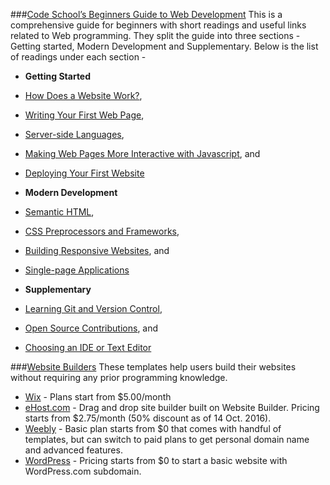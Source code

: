 ###[Code School’s Beginners Guide to Web Development](https://www.codeschool.com/beginners-guide-to-web-development?utm_medium=email&utm_campaign=announcement_beginners_guide&utm_source=mailchimp&utm_content=null)
This is a comprehensive guide for beginners with short readings and useful links related to Web programming. They split the guide into three sections - Getting started, Modern Development and Supplementary. Below is the list of readings under each section - 

* **Getting Started**
 
 * [How Does a Website Work?](https://www.codeschool.com/beginners-guide-to-web-development/how-does-a-website-work), 
 * [Writing Your First Web Page](https://www.codeschool.com/beginners-guide-to-web-development/writing-your-first-web-page), 
 * [Server-side Languages](https://www.codeschool.com/beginners-guide-to-web-development/server-side-languages), 
 * [Making Web Pages More Interactive with Javascript](https://www.codeschool.com/beginners-guide-to-web-development/making-web-pages-more-interactive-with-javascript), and 
 * [Deploying Your First Website](https://www.codeschool.com/beginners-guide-to-web-development/deploying-your-first-website)

* **Modern Development**

 * [Semantic HTML](https://www.codeschool.com/beginners-guide-to-web-development/semantic-html), 
 * [CSS Preprocessors and Frameworks](https://www.codeschool.com/beginners-guide-to-web-development/css-preprocessors-and-frameworks), 
 * [Building Responsive Websites](https://www.codeschool.com/beginners-guide-to-web-development/building-responsive-websites), and 
 * [Single-page Applications](https://www.codeschool.com/beginners-guide-to-web-development/single-page-applications)

* **Supplementary** 
 * [Learning Git and Version Control](https://www.codeschool.com/beginners-guide-to-web-development/learning-git-and-version-control), 
 * [Open Source Contributions](https://www.codeschool.com/beginners-guide-to-web-development/open-source-contributions), and 
 * [Choosing an IDE or Text Editor](https://www.codeschool.com/beginners-guide-to-web-development/choosing-an-ide-or-text-editor)

###[Website Builders](http://www.websitebuilderpoint.net/website-builder/) 
These templates help users build their websites without requiring any prior programming knowledge.
* [Wix](http://www.wix.com/website/templates) - Plans start from $5.00/month
* [eHost.com](https://www.ehost.com/) - Drag and drop site builder built on Website Builder. Pricing starts from $2.75/month (50% discount as of 14 Oct. 2016). 
* [Weebly](https://www.weebly.com/) - Basic plan starts from $0 that comes with handful of templates, but can switch to paid plans to get personal domain name and advanced features.
* [WordPress](https://wordpress.com/) - Pricing starts from $0 to start a basic website with WordPress.com subdomain. 
